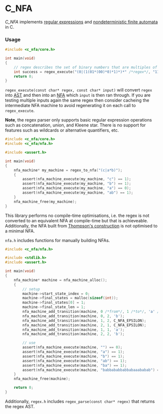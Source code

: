 # C_NFA
*C_NFA* implements [regular expressions](https://en.wikipedia.org/wiki/Regular_expression) and [nondeterministic finite automata](https://en.wikipedia.org/wiki/Nondeterministic_finite_automaton) in C.

### Usage
```c
#include <c_nfa/core.h>

int main(void)
{
    // regex describes the set of binary numbers that are multiples of 3
    int success = regex_execute("(0|(1(01*(00)*0)*1)*)*" /*regex*/, "1111" /*input*/);
    return 0;
}
```
`regex_execute(const char* regex, const char* input)` will convert `regex` into [AST](https://en.wikipedia.org/wiki/Abstract_syntax_tree) and then into an [NFA](https://en.wikipedia.org/wiki/Nondeterministic_finite_automaton) which `input` is then ran through. If you are testing multiple inputs again the same regex then consider cacheing the intermediate NFA machine to avoid regenerating it on each call to `regex_execute`.

**Note**, the regex parser only supports basic regular expression operations such as concatenation, union, and Kleene star. There is no support for features such as wildcards or alternative quantifiers, etc.

```c
#include <c_nfa/core.h>
#include <c_nfa/nfa.h>

#include <assert.h>

int main(void)
{
    nfa_machine* my_machine = regex_to_nfa("(c|a*b)");
	{
		assert(nfa_machine_execute(my_machine, "c") == 1);
		assert(nfa_machine_execute(my_machine, "b") == 1);
		assert(nfa_machine_execute(my_machine, "a") == 0);
		assert(nfa_machine_execute(my_machine, "ab") == 1);
	}
	nfa_machine_free(my_machine);
}
```

This library performs no compile-time optimisations, i.e. the regex is not converted to an equivalent NFA at compile-time but that is achieveable. Additionally, the NFA built from [Thompson's construction](https://en.wikipedia.org/wiki/Thompson%27s_construction) is not optimised to a minimal NFA.

`nfa.h` includes functions for manually building NFAs.

```c
#include <c_nfa/nfa.h>

#include <stdlib.h>
#include <assert.h>

int main(void)
{
    nfa_machine* machine = nfa_machine_alloc();
    {
        // setup
        machine->start_state_index = 0;
        machine->final_states = malloc(sizeof(int));
        machine->final_states[0] = 1;
        machine->final_state_len = 1;
        nfa_machine_add_transition(machine, 0 /*from*/, 1 /*to*/, 'a' /*rule*/);
        nfa_machine_add_transition(machine, 0, 2, 'b');
        nfa_machine_add_transition(machine, 1, 2, C_NFA_EPSILON);
        nfa_machine_add_transition(machine, 2, 1, C_NFA_EPSILON);
        nfa_machine_add_transition(machine, 1, 1, 'a');
        nfa_machine_add_transition(machine, 2, 2, 'b');

        // use
        assert(nfa_machine_execute(machine, "") == 0);
        assert(nfa_machine_execute(machine, "a") == 1);
        assert(nfa_machine_execute(machine, "b") == 1);
        assert(nfa_machine_execute(machine, "ab") == 1);
        assert(nfa_machine_execute(machine, "ba") == 1);
        assert(nfa_machine_execute(machine, "babbababbabbabaaababab") == 1);
    }
    nfa_machine_free(machine);

    return 0;
}
```

Additionally, `regex.h` includes `regex_parse(const char* regex)` that returns the regex AST.
